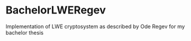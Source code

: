 # BachelorLWERegev
Implementation of LWE cryptosystem as described by Ode Regev for my bachelor thesis
